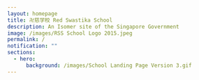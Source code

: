 ```yaml
---
layout: homepage
title: 卍慈学校 Red Swastika School
description: An Isomer site of the Singapore Government
image: /images/RSS School Logo 2015.jpeg
permalink: /
notification: ""
sections:
  - hero:
      background: /images/School Landing Page Version 3.gif
---
```

